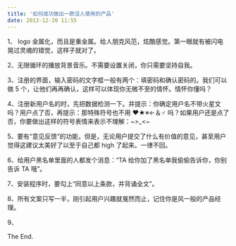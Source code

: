 ```yaml
---
title: '如何成功做出一款没人使用的产品'
date: 2013-12-20 11:55
---
```


1、 logo 金属化，而且是重金属。给人朋克风范，炫酷感觉。第一眼就有被闪电晃过灵魂的错觉，这样子就对了。

2、无限循环的播放背景音乐。不需要设置关闭，你只需要坚持自我。

3、注册的界面，输入密码的文字框一般有两个：填密码和确认密码的。我们可以做 5 个，让他们再再确认，这样可以体现你无微不至的情怀。情怀你懂吗？

4、注册新用户名的时，先把数据检测一下。并提示：你确定用户名不带火星文吗？用户点了否，再提示：那特殊符号也不用 ❤★※←＆♂ 吗？如果用户还是点了否，你要做出这样的符号表情来表示不理解：~>\_<~

5、要有“意见反馈”的功能，但是，无论用户提交了什么有价值的意见，甚至用户觉得这建议太美好了以至于自己都 high 了起来。一律不回。

6、给用户黑名单里面的人都发个消息：“TA 给你加了黑名单我偷偷告诉你，你别告诉 TA 哦”。

7、安装程序时，要勾上“同意以上条款，并背诵全文”。

8、所有文案只写一半，刚引起用户兴趣就戛然而止，记住你是风一般的产品经理。

9、

The End.
